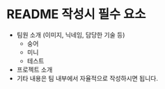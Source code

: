
# README 작성시 필수 요소
- 팀원 소개 (이미지, 닉네임, 담당한 기술 등)
    - 숭어
    - 미니
    - 테스트
- 프로젝트 소개
- 기타 내용은 팀 내부에서 자율적으로 작성하시면 됩니다.
